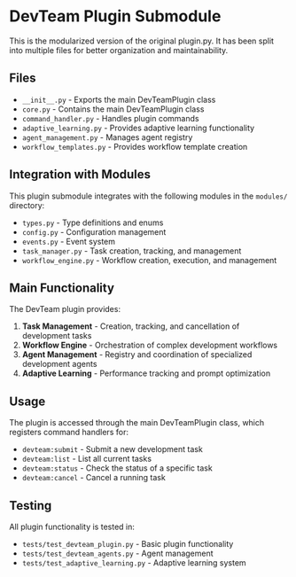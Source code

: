 # DevTeam Plugin Submodule

This is the modularized version of the original plugin.py. It has been split into multiple files for better organization and maintainability.

## Files

- `__init__.py` - Exports the main DevTeamPlugin class
- `core.py` - Contains the main DevTeamPlugin class
- `command_handler.py` - Handles plugin commands
- `adaptive_learning.py` - Provides adaptive learning functionality
- `agent_management.py` - Manages agent registry
- `workflow_templates.py` - Provides workflow template creation

## Integration with Modules

This plugin submodule integrates with the following modules in the `modules/` directory:

- `types.py` - Type definitions and enums
- `config.py` - Configuration management
- `events.py` - Event system
- `task_manager.py` - Task creation, tracking, and management
- `workflow_engine.py` - Workflow creation, execution, and management

## Main Functionality

The DevTeam plugin provides:

1. **Task Management** - Creation, tracking, and cancellation of development tasks
2. **Workflow Engine** - Orchestration of complex development workflows
3. **Agent Management** - Registry and coordination of specialized development agents
4. **Adaptive Learning** - Performance tracking and prompt optimization

## Usage

The plugin is accessed through the main DevTeamPlugin class, which registers command handlers for:

- `devteam:submit` - Submit a new development task
- `devteam:list` - List all current tasks
- `devteam:status` - Check the status of a specific task
- `devteam:cancel` - Cancel a running task

## Testing

All plugin functionality is tested in:
- `tests/test_devteam_plugin.py` - Basic plugin functionality
- `tests/test_devteam_agents.py` - Agent management
- `tests/test_adaptive_learning.py` - Adaptive learning system
